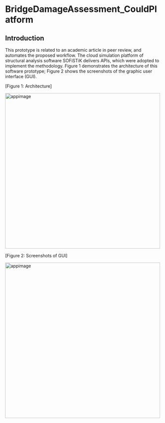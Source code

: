 # BridgeDamageAssessment_CouldPlatform

## Introduction
This prototype is related to an academic article in peer review, and automates the proposed workflow. The cloud simulation platform of structural analysis software SOFiSTiK delivers APIs, which were adopted to implement the methodology. Figure 1 demonstrates the architecture of this software prototype; Figure 2 shows the screenshots of the graphic user interface (GUI).


[Figure 1: Architecture]

<img width="500" alt="appimage" src=https://user-images.githubusercontent.com/33033138/111036954-25087d80-8422-11eb-96eb-b971ae63d5cd.png>


[Figure 2: Screenshots of GUI]

<img width="500" alt="appimage" src=https://user-images.githubusercontent.com/33033138/111036956-289c0480-8422-11eb-9894-e0e464b25605.png>
